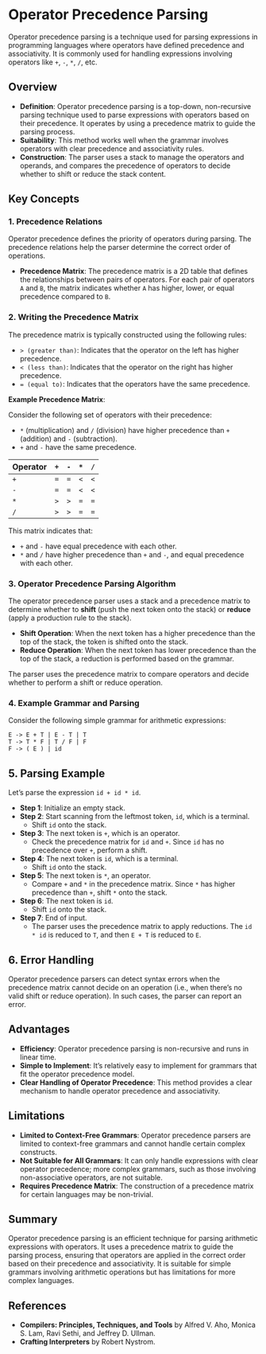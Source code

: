 # Operator Precedence Parsing

Operator precedence parsing is a technique used for parsing expressions in programming languages where operators have defined precedence and associativity. It is commonly used for handling expressions involving operators like `+`, `-`, `*`, `/`, etc.

## Overview
- **Definition**: Operator precedence parsing is a top-down, non-recursive parsing technique used to parse expressions with operators based on their precedence. It operates by using a precedence matrix to guide the parsing process.
- **Suitability**: This method works well when the grammar involves operators with clear precedence and associativity rules.
- **Construction**: The parser uses a stack to manage the operators and operands, and compares the precedence of operators to decide whether to shift or reduce the stack content.

## Key Concepts

### 1. Precedence Relations
Operator precedence defines the priority of operators during parsing. The precedence relations help the parser determine the correct order of operations.

- **Precedence Matrix**: The precedence matrix is a 2D table that defines the relationships between pairs of operators. For each pair of operators `A` and `B`, the matrix indicates whether `A` has higher, lower, or equal precedence compared to `B`.
  
### 2. Writing the Precedence Matrix
The precedence matrix is typically constructed using the following rules:

- `> (greater than)`: Indicates that the operator on the left has higher precedence.
- `< (less than)`: Indicates that the operator on the right has higher precedence.
- `= (equal to)`: Indicates that the operators have the same precedence.

**Example Precedence Matrix**:

Consider the following set of operators with their precedence:
- `*` (multiplication) and `/` (division) have higher precedence than `+` (addition) and `-` (subtraction).
- `+` and `-` have the same precedence.

| Operator | `+` | `-` | `*` | `/` |
|----------|-----|-----|-----|-----|
| `+`      | `=` | `=` | `<` | `<` |
| `-`      | `=` | `=` | `<` | `<` |
| `*`      | `>` | `>` | `=` | `=` |
| `/`      | `>` | `>` | `=` | `=` |

This matrix indicates that:
- `+` and `-` have equal precedence with each other.
- `*` and `/` have higher precedence than `+` and `-`, and equal precedence with each other.

### 3. Operator Precedence Parsing Algorithm
The operator precedence parser uses a stack and a precedence matrix to determine whether to **shift** (push the next token onto the stack) or **reduce** (apply a production rule to the stack).

- **Shift Operation**: When the next token has a higher precedence than the top of the stack, the token is shifted onto the stack.
- **Reduce Operation**: When the next token has lower precedence than the top of the stack, a reduction is performed based on the grammar.

The parser uses the precedence matrix to compare operators and decide whether to perform a shift or reduce operation.

### 4. Example Grammar and Parsing

Consider the following simple grammar for arithmetic expressions:

```plaintext
E -> E + T | E - T | T
T -> T * F | T / F | F
F -> ( E ) | id
```

## 5. Parsing Example

Let’s parse the expression `id + id * id`.

- **Step 1**: Initialize an empty stack.
- **Step 2**: Start scanning from the leftmost token, `id`, which is a terminal.
    - Shift `id` onto the stack.
- **Step 3**: The next token is `+`, which is an operator.
    - Check the precedence matrix for `id` and `+`. Since `id` has no precedence over `+`, perform a shift.
- **Step 4**: The next token is `id`, which is a terminal.
    - Shift `id` onto the stack.
- **Step 5**: The next token is `*`, an operator.
    - Compare `+` and `*` in the precedence matrix. Since `*` has higher precedence than `+`, shift `*` onto the stack.
- **Step 6**: The next token is `id`.
    - Shift `id` onto the stack.
- **Step 7**: End of input.
    - The parser uses the precedence matrix to apply reductions. The `id * id` is reduced to `T`, and then `E + T` is reduced to `E`.

## 6. Error Handling

Operator precedence parsers can detect syntax errors when the precedence matrix cannot decide on an operation (i.e., when there’s no valid shift or reduce operation). In such cases, the parser can report an error.

## Advantages

- **Efficiency**: Operator precedence parsing is non-recursive and runs in linear time.
- **Simple to Implement**: It’s relatively easy to implement for grammars that fit the operator precedence model.
- **Clear Handling of Operator Precedence**: This method provides a clear mechanism to handle operator precedence and associativity.

## Limitations

- **Limited to Context-Free Grammars**: Operator precedence parsers are limited to context-free grammars and cannot handle certain complex constructs.
- **Not Suitable for All Grammars**: It can only handle expressions with clear operator precedence; more complex grammars, such as those involving non-associative operators, are not suitable.
- **Requires Precedence Matrix**: The construction of a precedence matrix for certain languages may be non-trivial.

## Summary

Operator precedence parsing is an efficient technique for parsing arithmetic expressions with operators. It uses a precedence matrix to guide the parsing process, ensuring that operators are applied in the correct order based on their precedence and associativity. It is suitable for simple grammars involving arithmetic operations but has limitations for more complex languages.

## References

- **Compilers: Principles, Techniques, and Tools** by Alfred V. Aho, Monica S. Lam, Ravi Sethi, and Jeffrey D. Ullman.
- **Crafting Interpreters** by Robert Nystrom.
